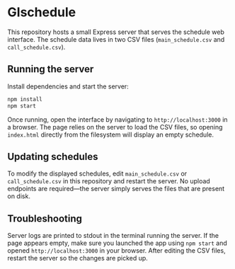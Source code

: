 # GIschedule

This repository hosts a small Express server that serves the schedule web interface. The schedule data lives in two CSV files (`main_schedule.csv` and `call_schedule.csv`).

## Running the server

Install dependencies and start the server:

```bash
npm install
npm start
```

Once running, open the interface by navigating to `http://localhost:3000` in a browser.
The page relies on the server to load the CSV files, so opening `index.html` directly from the filesystem will display an empty schedule.

## Updating schedules

To modify the displayed schedules, edit `main_schedule.csv` or `call_schedule.csv` in this repository and restart the server. No upload endpoints are required—the server simply serves the files that are present on disk.

## Troubleshooting

Server logs are printed to stdout in the terminal running the server. If the page appears empty,
make sure you launched the app using `npm start` and opened `http://localhost:3000` in your browser.
After editing the CSV files, restart the server so the changes are picked up.
